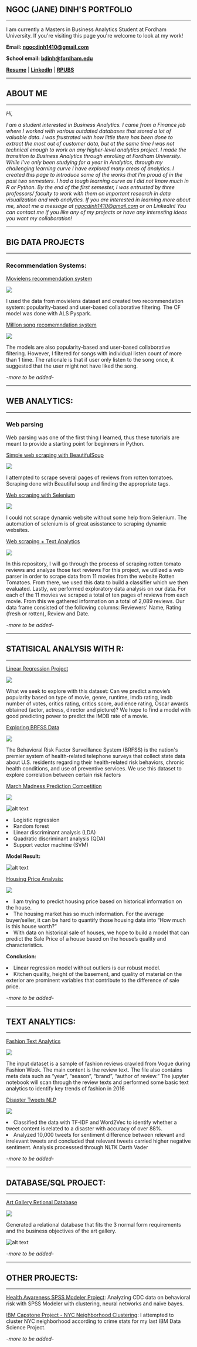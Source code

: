 ## NGOC (JANE) DINH'S PORTFOLIO
---

I am currently a Masters in Business Analytics Student at Fordham University. If you're visiting this page you're welcome to look at my work!


**Email: ngocdinh1410@gmail.com**


**School email: bdinh@fordham.edu**


**[Resume](https://drive.google.com/file/d/1BlGbtP68rb3G8hwsVP8xqbZpExtc6DWQ/view?usp=sharing)** | **[LinkedIn](https://www.linkedin.com/in/ngoc-dinh-a7a2a561/)** | **[RPUBS](https://rpubs.com/ngocdinh1410)**


---
## ABOUT ME
---


*Hi,*


*I am a student interested in Business Analytics. I came from a Finance job where I worked with various outdated databases that stored a lot of valuable data. I was frustrated with how little there has been done to extract the most out of customer data, but at the same time I was not technical enough to work on any higher-level analytics project. I made the transition to Business Analytics through enrolling at Fordham University. While I've only been studying for a year in Analytics, through my challenging learning curve I have explored many areas of analytics. I created this page to introduce some of the works that I'm proud of in the past two semesters. I had a tough learning curve as I did not know much in R or Python.  By the end of the first semester, I was entrusted by three professors/ faculty to work with them on important research in data visualization and web analytics.*
*If you are interested in learning more about me, shoot me a message at ngocdinh1410@gmail.com or on LinkedIn! You can contact me if you like any of my projects or have any interesting ideas you want my collaboration!*

---
## BIG DATA PROJECTS
---

### Recommendation Systems:

[Movielens recommendation system](https://github.com/ngocdinh1410/Movie-Recommendation-System)


[![](https://img.shields.io/badge/Spark-Big%20Data-red)](https://github.com/ngocdinh1410/Movie-Recommendation-System)


I used the data from movielens dataset and created two recommendation system: popularity-based and user-based collaborative filtering. The CF model was done with ALS Pyspark. 


[Million song recomemndation system](https://github.com/ngocdinh1410/Million-Song-Recommendation-System)


[![](https://img.shields.io/badge/Spark-Big%20Data-red)](https://github.com/ngocdinh1410/Million-Song-Recommendation-System)


The models are also popularity-based and user-based collaborative filtering. However, I filtered for songs with individual listen count of more than 1 time. The rationale is that if user only listen to the song once, it suggested that the user might not have liked the song.


*-more to be added-*


---
## WEB ANALYTICS:
---


### Web parsing


Web parsing was one of the first thing I learned, thus these tutorials are meant to provide a starting point for beginners in Python.


[Simple web scraping with BeautifulSoup](https://github.com/ngocdinh1410/Web-parsing)


[![](https://img.shields.io/badge/Python-BeautifulSoup-yellowgreen)](https://github.com/ngocdinh1410/Web-parsing)


I attempted to scrape several pages of reviews from rotten tomatoes. Scraping done with Beautiful soup and finding the appropriate tags.


[Web scraping with Selenium](https://github.com/ngocdinh1410/Web-Scraping-with-Selenium-and-BS) 


[![](https://img.shields.io/badge/Python-BeautifulSoup-yellowgreen)](https://github.com/ngocdinh1410/Web-Scraping-with-Selenium-and-BS)


I could not scrape dynamic website without some help from Selenium. The automation of selenium is of great asisstance to scraping dynamic websites.


[Web scraping + Text Analytics](https://github.com/ngocdinh1410/Web-Parsing-and-Text-Analytics-)


[![](https://img.shields.io/badge/Python-BeautifulSoup-yellowgreen)](https://github.com/ngocdinh1410/Web-Parsing-and-Text-Analytics-)


In this repository, I will go through the process of scraping rotten tomato reviews and analyze those text reviews For this project, we utilized a web parser in order to scrape data from 11 movies from the website Rotten Tomatoes. From there, we used this data to build a classifier which we then evaluated. Lastly, we performed exploratory data analysis on our data. For each of the 11 movies we scraped a total of ten pages of reviews from each movie. From this we gathered information on a total of 2,089 reviews. Our data frame consisted of the following columns: Reviewers' Name, Rating (fresh or rotten), Review and Date.

*-more to be added-*


---
## STATISICAL ANALYSIS WITH R:
---


[Linear Regression Project](https://github.com/ngocdinh1410/Linear-Regression-Project) 


[![](https://img.shields.io/badge/R-regression-blue)](https://github.com/ngocdinh1410/Linear-Regression-Project)


What we seek to explore with this dataset: Can we predict a movie’s popularity based on type of movie, genre, runtime, imdb rating, imdb number of votes, critics rating, critics score, audience rating, Oscar awards obtained (actor, actress, director and picture)? We hope to find a model with good predicting power to predict the IMDB rate of a movie.


[Exploring BRFSS Data](https://github.com/ngocdinh1410/Exploring-BRFSS-Data)

[![](https://img.shields.io/badge/R-regression-blue)](https://github.com/ngocdinh1410/Exploring-BRFSS-Data)


The Behavioral Risk Factor Surveillance System (BRFSS) is the nation's premier system of health-related telephone surveys that collect state data about U.S. residents regarding their health-related risk behaviors, chronic health conditions, and use of preventive services. We use this dataset to explore correlation between certain risk factors


[March Madness Prediction Competition](https://github.com/ngocdinh1410/March-Madness-2020)


[![](https://img.shields.io/badge/R-regression-blue)](https://github.com/ngocdinh1410/March-Madness-2020)


![alt text](https://i.imgur.com/q7zxeiLl.png)


<li>Logistic regression</li>
<li>Random forest</li>
<li>Linear discriminant analysis (LDA)</li>
<li>Quadratic discriminant analysis (QDA)</li>
<li>Support vector machine (SVM)</li>


**Model Result:**


![alt text](https://i.imgur.com/90B0VFq.png) 


[Housing Price Analysis:](https://github.com/ngocdinh1410/Housing-Price-Prediction) 


[![](https://img.shields.io/badge/R-regression-blue)](https://github.com/ngocdinh1410/Housing-Price-Prediction)


<li>I am trying to predict housing price based on historical information on the house.</li>
<li>The housing market has so much information. For the average buyer/seller, it can be hard to quantify those housing data into “How much is this house worth?”</li>
<li>With data on historical sale of houses, we hope to build a model that can predict the Sale Price of a house based on the house’s quality and characteristics.</li>

**Conclusion:**


<li>Linear regression model without outliers is our robust model.</li>
<li>Kitchen quality, height of the basement, and quality of material on the exterior are prominent variables that contribute to the difference of sale price.</li>


*-more to be added-*


---
## TEXT ANALYTICS:
---


[Fashion Text Analytics](https://github.com/ngocdinh1410/Fashion-Text-Analytics) 

[![](https://img.shields.io/badge/Python-NLTK-yellow)](https://github.com/ngocdinh1410/Fashion-Text-Analytics)


The input dataset is a sample of fashion reviews crawled from Vogue during Fashion Week. The main content is the review text. The file also contains meta data such as “year”, “season”, “brand”, “author of review.” The jupyter notebook will scan through the review texts and performed some basic text analytics to identify key trends of fashion in 2016


[Disaster Tweets NLP](https://github.com/ngocdinh1410/Disaster-Tweets-Classification-NLP) 


[![](https://img.shields.io/badge/Python-NLTK-yellow)](https://github.com/ngocdinh1410/Disaster-Tweets-Classification-NLP)


<li>Classified the data with TF-IDF and Word2Vec to identify whether a tweet content is related to a disaster
with accuracy of over 88%.</li>
<li>Analyzed 10,000 tweets for sentiment difference between relevant and irrelevant tweets and concluded
that relevant tweets carried higher negative sentiment. Analysis processsed through NLTK Darth Vader</li>


*-more to be added-*


---
## DATABASE/SQL PROJECT:
---


[Art Gallery Retional Database](https://github.com/ngocdinh1410/Art-Gallery-Tracking-System)

[![](https://img.shields.io/badge/SQL-Database-orange)](https://github.com/ngocdinh1410/Art-Gallery-Tracking-System)


Generated a relational database that fits the 3 normal form requirements and the business objectives of the art gallery.


![alt text](https://i.imgur.com/cjd3EnK.png)


*-more to be added-*


---
## OTHER PROJECTS:
---


[Health Awareness SPSS Modeler Project](https://github.com/ngocdinh1410/Health-Awareness-SPSS-Modeler-Project): Analyzing CDC data on behavioral risk with SPSS Modeler with clustering, neural networks and naive bayes.


[IBM Capstone Project - NYC Neighborhood Clustering](https://github.com/ngocdinh1410/IBM-Capstone-Project): I attempted to cluster NYC neighborhood according to crime stats for my last IBM Data Science Project.


*-more to be added-*
